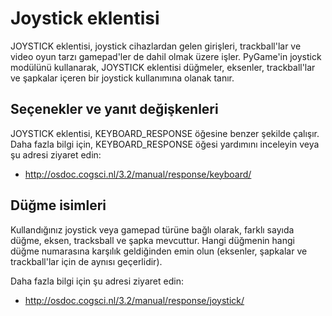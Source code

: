 # Joystick eklentisi

JOYSTICK eklentisi, joystick cihazlardan gelen girişleri, trackball'lar ve video oyun tarzı gamepad'ler de dahil olmak üzere işler. PyGame'in joystick modülünü kullanarak, JOYSTICK eklentisi düğmeler, eksenler, trackball'lar ve şapkalar içeren bir joystick kullanımına olanak tanır.

## Seçenekler ve yanıt değişkenleri

JOYSTICK eklentisi, KEYBOARD_RESPONSE öğesine benzer şekilde çalışır. Daha fazla bilgi için, KEYBOARD_RESPONSE öğesi yardımını inceleyin veya şu adresi ziyaret edin:

- <http://osdoc.cogsci.nl/3.2/manual/response/keyboard/>

## Düğme isimleri

Kullandığınız joystick veya gamepad türüne bağlı olarak, farklı sayıda düğme, eksen, tracksball ve şapka mevcuttur. Hangi düğmenin hangi düğme numarasına karşılık geldiğinden emin olun (eksenler, şapkalar ve trackball'lar için de aynısı geçerlidir).

Daha fazla bilgi için şu adresi ziyaret edin:

- <http://osdoc.cogsci.nl/3.2/manual/response/joystick/>